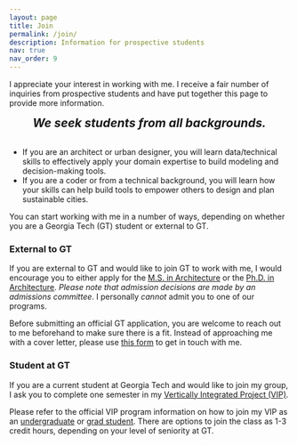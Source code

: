 ```yaml
---
layout: page
title: Join
permalink: /join/
description: Information for prospective students
nav: true
nav_order: 9
---
```


I appreciate your interest in working with me. I receive a fair number of inquiries from prospective students and have put together this page to provide more information.

<div style="text-align: center; font-size: 16pt; font-weight: bold; font-style: italic;">
  We seek students from all backgrounds.
</div>
<br>

- If you are an architect or urban designer, you will learn data/technical skills to effectively apply your domain expertise to build modeling and decision-making tools.
- If you are a coder or from a technical background, you will learn how your skills can help build tools to empower others to design and plan sustainable cities.

You can start working with me in a number of ways, depending on whether you are a Georgia Tech (GT) student or external to GT.

### External to GT

If you are external to GT and would like to join GT to work with me, I would encourage you to either apply for the [M.S. in Architecture](https://arch.gatech.edu/master-science-architecture) or the [Ph.D. in Architecture](https://arch.gatech.edu/phd-architecture). _Please note that admission decisions are made by an admissions committee_. I personally _cannot_ admit you to one of our programs.

Before submitting an official GT application, you are welcome to reach out to me beforehand to make sure there is a fit. Instead of approaching me with a cover letter, please use [this form](https://forms.gle/YGa9cNqTumaREhF16) to get in touch with me.

### Student at GT

If you are a current student at Georgia Tech and would like to join my group, I ask you to complete one semester in my [Vertically Integrated Project (VIP)](/teaching/gt-vip-vyh/).

Please refer to the official VIP program information on how to join my VIP as an [undergraduate](https://vip.gatech.edu/apply-undergraduate-students) or [grad student](https://vip.gatech.edu/graduate-students). There are options to join the class as 1-3 credit hours, depending on your level of seniority at GT.
